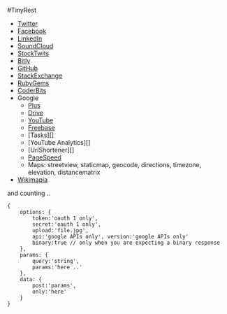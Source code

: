 
#TinyRest

- [Twitter][1]
- [Facebook][2]
- [LinkedIn][3]
- [SoundCloud][4]
- [StockTwits][5]
- [Bitly][6]
- [GitHub][7]
- [StackExchange][8]
- [RubyGems][9]
- [CoderBits][10]
- Google
    - [Plus][11]
    - [Drive][12]
    - [YouTube][13]
    - [Freebase][14]
    - [Tasks][]
    - [YouTube Analytics][]
    - [UrlShortener][]
    - [PageSpeed][15]
    - Maps: streetview, staticmap, geocode, directions, timezone, elevation, distancematrix
- [Wikimapia][30]

and counting ..

```
{
    options: {
        token:'oauth 1 only',
        secret:'oauth 1 only',
        upload:'file.jpg',
        api:'google APIs only', version:'google APIs only'
        binary:true // only when you are expecting a binary response
    },
    params: {
        query:'string',
        params:'here ..'
    },
    data: {
        post:'params',
        only:'here'
    }
}
```

  [1]: https://dev.twitter.com/
  [2]: https://developers.facebook.com/
  [3]: http://developer.linkedin.com/
  [4]: http://developers.soundcloud.com/
  [5]: http://stocktwits.com/developers
  [6]: http://dev.bitly.com/
  [7]: http://developer.github.com/
  [8]: https://api.stackexchange.com/
  [9]: http://guides.rubygems.org/rubygems-org-api/
  [10]: https://coderbits.com/api
  [11]: https://developers.google.com/+/api/
  [12]: https://developers.google.com/drive/v2/reference/
  [13]: https://developers.google.com/youtube/v3/
  [14]: https://developers.google.com/freebase/v1/
  [15]: https://developers.google.com/speed/docs/insights/v1/getting_started

  [30]: http://wikimapia.org/api
